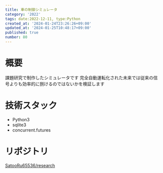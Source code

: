 ```yaml
---
title: 車の制御シミュレータ
category: '2022'
tags: date:2022-12-11, type:Python
created_at: '2024-01-24T23:26:26+09:00'
updated_at: '2024-01-25T10:48:17+09:00'
published: true
number: 80
---
```


# 概要
課題研究で制作したシミュレータです
完全自動運転化された未来では従来の信号よりも効率的に捌けるのではないかを検証します

# 技術スタック
- Python3
- sqlite3
- concurrent.futures

# リポジトリ
[SatooRu65536/research](https://github.com/SatooRu65536/research)

